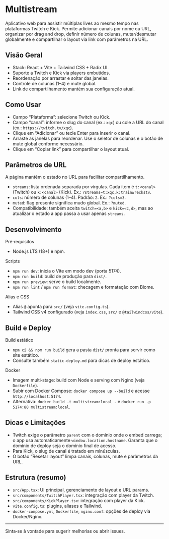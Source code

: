 # Multistream

Aplicativo web para assistir múltiplas lives ao mesmo tempo nas plataformas Twitch e Kick. Permite adicionar canais por nome ou URL, organizar por drag and drop, definir número de colunas, mutar/desmutar globalmente e compartilhar o layout via link com parâmetros na URL.

## Visão Geral
- Stack: React + Vite + Tailwind CSS + Radix UI.
- Suporte a Twitch e Kick via players embutidos.
- Reordenação por arrastar e soltar das janelas.
- Controle de colunas (1–4) e mute global.
- Link de compartilhamento mantém sua configuração atual.

## Como Usar
- Campo “Plataforma”: selecione Twitch ou Kick.
- Campo “canal”: informe o slug do canal (ex.: `xqc`) ou cole a URL do canal (ex.: `https://twitch.tv/xqc`).
- Clique em “Adicionar” ou tecle Enter para inserir o canal.
- Arraste as janelas para reordenar. Use o seletor de colunas e o botão de mute global conforme necessário.
- Clique em “Copiar link” para compartilhar o layout atual.

## Parâmetros de URL
A página mantém o estado no URL para facilitar compartilhamento.
- `streams`: lista ordenada separada por vírgulas. Cada item é `t:<canal>` (Twitch) ou `k:<canal>` (Kick). Ex.: `?streams=t:xqc,k:trainwreckstv`.
- `cols`: número de colunas (1–4). Padrão: `2`. Ex.: `?cols=3`.
- `muted`: flag presente significa mudo global. Ex.: `?muted`.
- Compatibilidade: também aceita `twitch=<a,b>` e `kick=<c,d>`, mas ao atualizar o estado a app passa a usar apenas `streams`.

## Desenvolvimento
Pré‑requisitos
- Node.js LTS (18+) e npm.

Scripts
- `npm run dev`: inicia o Vite em modo dev (porta 5174).
- `npm run build`: build de produção para `dist/`.
- `npm run preview`: serve o build localmente.
- `npm run lint` / `npm run format`: checagem e formatação com Biome.

Alias e CSS
- Alias `@` aponta para `src/` (veja `vite.config.ts`).
- Tailwind CSS v4 configurado (veja `index.css`, `src/` e `@tailwindcss/vite`).

## Build e Deploy
Build estático
- `npm ci && npm run build` gera a pasta `dist/` pronta para servir como site estático.
- Consulte também `static-deploy.md` para dicas de deploy estático.

Docker
- Imagem multi‑stage: build com Node e serving com Nginx (veja `Dockerfile`).
- Subir com Docker Compose: `docker compose up --build` e acesse `http://localhost:5174`.
- Alternativa: `docker build -t multistream:local .` e `docker run -p 5174:80 multistream:local`.

## Dicas e Limitações
- Twitch exige o parâmetro `parent` com o domínio onde o embed carrega; o app usa automaticamente `window.location.hostname`. Garanta que o domínio de deploy seja o domínio final de acesso.
- Para Kick, o slug de canal é tratado em minúsculas.
- O botão “Resetar layout” limpa canais, colunas, mute e parâmetros da URL.

## Estrutura (resumo)
- `src/App.tsx`: UI principal, gerenciamento de layout e URL params.
- `src/components/TwitchPlayer.tsx`: integração com player da Twitch.
- `src/components/KickPlayer.tsx`: integração com player da Kick.
- `vite.config.ts`: plugins, aliases e Tailwind.
- `docker-compose.yml`, `Dockerfile`, `nginx.conf`: opções de deploy via Docker/Nginx.

---
Sinta‑se à vontade para sugerir melhorias ou abrir issues.
